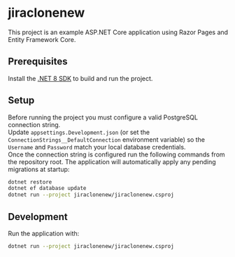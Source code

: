 # jiraclonenew

This project is an example ASP.NET Core application using Razor Pages and Entity Framework Core.

## Prerequisites

Install the [.NET 8 SDK](https://dotnet.microsoft.com/download) to build and run the project.

## Setup

Before running the project you must configure a valid PostgreSQL connection string.  
Update `appsettings.Development.json` (or set the `ConnectionStrings__DefaultConnection` environment variable) so the `Username` and `Password` match your local database credentials.  
Once the connection string is configured run the following commands from the repository root. The application will automatically apply any pending migrations at startup:

```bash
dotnet restore
dotnet ef database update
dotnet run --project jiraclonenew/jiraclonenew.csproj
```

## Development

Run the application with:

```bash
dotnet run --project jiraclonenew/jiraclonenew.csproj
```

